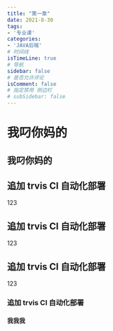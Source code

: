```yaml
---
title: "第一章"
date: 2021-8-30
tags:
- '专业课'
categories:
- 'JAVA后端'
# 时间线
isTimeLine: true
# 导航
sidebar: false
# 是否允许评论
isComment: false
# 指定禁用 侧边栏
# subSidebar: false
---
```


# 我叼你妈的

## 我叼你妈的

## 追加 trvis CI 自动化部署

123

## 追加 trvis CI 自动化部署

123

## 追加 trvis CI 自动化部署

123

### 追加 trvis CI 自动化部署

#### 我我我


